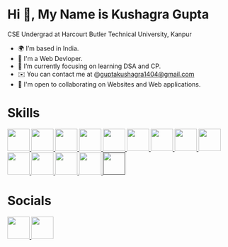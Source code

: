 # Hi 👋, My Name is Kushagra Gupta
CSE Undergrad at Harcourt Butler Technical University, Kanpur
- 🌍 I’m based in India.
- 🧠 I'm a Web Devloper.
- 🌱 I’m currently focusing on learning DSA and CP.
- ✉️ You can contact me at @guptakushagra1404@gmail.com
- 🤝  I'm open to collaborating on Websites and Web applications.

# Skills 


<a href="https://www.w3schools.com/c/c_intro.php">
  <img src="https://user-images.githubusercontent.com/107032653/192262708-c34427fe-b41a-4ac5-a2b3-1a5ab85ca783.png" height=50rem>
</a>


<a href="https://learn.microsoft.com/en-us/cpp/?view=msvc-170">
  <img src="https://user-images.githubusercontent.com/107032653/192262580-f57396b9-8f99-4d22-8c2a-d7537cf5da78.png" height=50rem>
</a>


<a href="https://developer.mozilla.org/en-US/docs/Web/JavaScript">
  <img src="https://user-images.githubusercontent.com/107032653/192262855-675c15df-8ffa-472b-94a8-57401258465f.png" height=50rem>
</a>


<a href="https://developer.mozilla.org/en-US/docs/Glossary/HTML5">
  <img src="https://user-images.githubusercontent.com/107032653/192262948-639d9876-b56f-4255-86bb-bacd1b3da2b0.png" height=50rem>
</a>


<a href="https://www.tutorialspoint.com/css/css3_tutorial.htm">
  <img src="https://user-images.githubusercontent.com/107032653/192263058-240a4c7b-63c4-4a80-8649-ead02699eb7e.png" height=50rem>
</a>


<a href="https://jquery.com/">
  <img src="https://user-images.githubusercontent.com/107032653/192263171-789d0290-8dbd-4510-a06a-2939d3b583e5.png" height=50rem>
</a>


<a href="https://getbootstrap.com/">
  <img src="https://user-images.githubusercontent.com/107032653/192263227-247521bb-5a03-4661-9449-ad52b6460356.png" height=50rem>
</a>


<a href="https://nodejs.org/en/">
  <img src="https://user-images.githubusercontent.com/107032653/192263256-191e9e70-35b0-4d7c-a9d3-d610097f8d16.png" height=50rem>
</a>


<a href="https://expressjs.com/">
  <img src="https://user-images.githubusercontent.com/107032653/192264129-006a4971-2936-4cae-b7c6-74e26d87009e.png" height=50rem>
</a>


<a href="https://www.mysql.com/">
  <img src="https://user-images.githubusercontent.com/107032653/192264754-8c36c917-79b7-4943-a442-1620b606928d.png" height=50rem>
</a>


<a href="https://www.mongodb.com/">
  <img src="https://user-images.githubusercontent.com/107032653/192265775-d16a45b9-d901-43ff-abb6-773a68a28f93.png" height=50rem>
</a>


<a href="https://www.heroku.com/">
  <img src="https://user-images.githubusercontent.com/107032653/192265851-c9fefb81-7c0b-4d18-be96-279bbc97ceaa.png" height=50rem>
</a>


<a href="https://www.computerhope.com/jargon/c/commandi.htm">
  <img src="https://user-images.githubusercontent.com/107032653/192265876-82009170-be9a-4dbc-a11e-8dafd2d2e04b.png" height=50rem>
</a>
<a href="">
  <img src="https://www.mulesoft.com/resources/api/what-is-an-api" height=50rem>
</a>


# Socials
<a href="https://www.linkedin.com/in/kushagra-gupta-a760bb11a/">
  <img src="https://user-images.githubusercontent.com/107032653/192267485-9a48cad6-4028-47ac-a62f-60f9739bde53.png" height=50rem>
</a>
<a href="https://www.instagram.com/kushagra__gupta____/">
  <img src="https://user-images.githubusercontent.com/107032653/192267711-16bb4246-549a-477c-942f-a675d25d60bf.png" height=50rem>
</a>










<!---
Kushagra-1404/Kushagra-1404 is a ✨ special ✨ repository because its `README.md` (this file) appears on your GitHub profile.
You can click the Preview link to take a look at your changes.
--->
